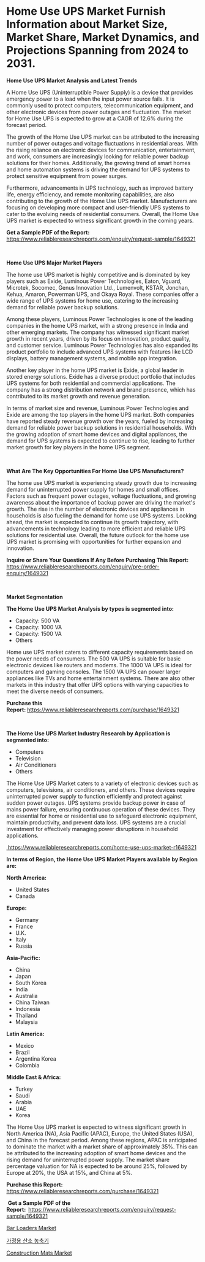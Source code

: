 <p><h1>Home Use UPS Market Furnish Information about Market Size, Market Share, Market Dynamics, and Projections Spanning from 2024 to 2031.</h1></p><p><strong>Home Use UPS Market Analysis and Latest Trends</strong></p>
<p><p>A Home Use UPS (Uninterruptible Power Supply) is a device that provides emergency power to a load when the input power source fails. It is commonly used to protect computers, telecommunication equipment, and other electronic devices from power outages and fluctuation. The market for Home Use UPS is expected to grow at a CAGR of 12.6% during the forecast period.</p><p>The growth of the Home Use UPS market can be attributed to the increasing number of power outages and voltage fluctuations in residential areas. With the rising reliance on electronic devices for communication, entertainment, and work, consumers are increasingly looking for reliable power backup solutions for their homes. Additionally, the growing trend of smart homes and home automation systems is driving the demand for UPS systems to protect sensitive equipment from power surges.</p><p>Furthermore, advancements in UPS technology, such as improved battery life, energy efficiency, and remote monitoring capabilities, are also contributing to the growth of the Home Use UPS market. Manufacturers are focusing on developing more compact and user-friendly UPS systems to cater to the evolving needs of residential consumers. Overall, the Home Use UPS market is expected to witness significant growth in the coming years.</p></p>
<p><strong>Get a Sample PDF of the Report:&nbsp;</strong> <a href="https://www.reliableresearchreports.com/enquiry/request-sample/1649321">https://www.reliableresearchreports.com/enquiry/request-sample/1649321</a></p>
<p>&nbsp;</p>
<p><strong>Home Use UPS Major Market Players</strong></p>
<p><p>The home use UPS market is highly competitive and is dominated by key players such as Exide, Luminous Power Technologies, Eaton, Vguard, Microtek, Socomec, Genus Innovation Ltd., Lumenvolt, KSTAR, Jonchan, Kehua, Amaron, Powerman UPS, and Okaya Royal. These companies offer a wide range of UPS systems for home use, catering to the increasing demand for reliable power backup solutions.</p><p>Among these players, Luminous Power Technologies is one of the leading companies in the home UPS market, with a strong presence in India and other emerging markets. The company has witnessed significant market growth in recent years, driven by its focus on innovation, product quality, and customer service. Luminous Power Technologies has also expanded its product portfolio to include advanced UPS systems with features like LCD displays, battery management systems, and mobile app integration.</p><p>Another key player in the home UPS market is Exide, a global leader in stored energy solutions. Exide has a diverse product portfolio that includes UPS systems for both residential and commercial applications. The company has a strong distribution network and brand presence, which has contributed to its market growth and revenue generation.</p><p>In terms of market size and revenue, Luminous Power Technologies and Exide are among the top players in the home UPS market. Both companies have reported steady revenue growth over the years, fueled by increasing demand for reliable power backup solutions in residential households. With the growing adoption of smart home devices and digital appliances, the demand for UPS systems is expected to continue to rise, leading to further market growth for key players in the home UPS segment.</p></p>
<p>&nbsp;</p>
<p><strong>What Are The Key Opportunities For Home Use UPS Manufacturers?</strong></p>
<p><p>The home use UPS market is experiencing steady growth due to increasing demand for uninterrupted power supply for homes and small offices. Factors such as frequent power outages, voltage fluctuations, and growing awareness about the importance of backup power are driving the market's growth. The rise in the number of electronic devices and appliances in households is also fueling the demand for home use UPS systems. Looking ahead, the market is expected to continue its growth trajectory, with advancements in technology leading to more efficient and reliable UPS solutions for residential use. Overall, the future outlook for the home use UPS market is promising with opportunities for further expansion and innovation.</p></p>
<p><strong>Inquire or Share Your Questions If Any Before Purchasing This Report:</strong> <a href="https://www.reliableresearchreports.com/enquiry/pre-order-enquiry/1649321">https://www.reliableresearchreports.com/enquiry/pre-order-enquiry/1649321</a></p>
<p>&nbsp;</p>
<p><strong>Market Segmentation</strong></p>
<p><strong>The Home Use UPS Market Analysis by types is segmented into:</strong></p>
<p><ul><li>Capacity: 500 VA</li><li>Capacity: 1000 VA</li><li>Capacity: 1500 VA</li><li>Others</li></ul></p>
<p><p>Home use UPS market caters to different capacity requirements based on the power needs of consumers. The 500 VA UPS is suitable for basic electronic devices like routers and modems. The 1000 VA UPS is ideal for computers and gaming consoles. The 1500 VA UPS can power larger appliances like TVs and home entertainment systems. There are also other markets in this industry that offer UPS options with varying capacities to meet the diverse needs of consumers.</p></p>
<p><strong>Purchase this Report:&nbsp;</strong><a href="https://www.reliableresearchreports.com/purchase/1649321">https://www.reliableresearchreports.com/purchase/1649321</a></p>
<p>&nbsp;</p>
<p><strong>The Home Use UPS Market Industry Research by Application is segmented into:</strong></p>
<p><ul><li>Computers</li><li>Television</li><li>Air Conditioners</li><li>Others</li></ul></p>
<p><p>The Home Use UPS Market caters to a variety of electronic devices such as computers, televisions, air conditioners, and others. These devices require uninterrupted power supply to function efficiently and protect against sudden power outages. UPS systems provide backup power in case of mains power failure, ensuring continuous operation of these devices. They are essential for home or residential use to safeguard electronic equipment, maintain productivity, and prevent data loss. UPS systems are a crucial investment for effectively managing power disruptions in household applications.</p></p>
<p><a href="https://www.reliableresearchreports.com/home-use-ups-market-r1649321">&nbsp;https://www.reliableresearchreports.com/home-use-ups-market-r1649321</a></p>
<p><strong>In terms of Region, the Home Use UPS Market Players available by Region are:</strong></p>
<p>
    <p> <strong> North America: </strong>
        <ul>
            <li>United States</li>
            <li>Canada</li>
        </ul>
        </p> 
    <p> <strong> Europe: </strong>
        <ul>
            <li>Germany</li>
            <li>France</li>
            <li>U.K.</li>
            <li>Italy</li>
            <li>Russia</li>
        </ul>
        </p> 
    <p> <strong> Asia-Pacific: </strong>
        <ul>
            <li>China</li>
            <li>Japan</li>
            <li>South Korea</li>
            <li>India</li>
            <li>Australia</li>
            <li>China Taiwan</li>
            <li>Indonesia</li>
            <li>Thailand</li>
            <li>Malaysia</li>
        </ul>
        </p> 
    <p> <strong> Latin America: </strong>
        <ul>
            <li>Mexico</li>
            <li>Brazil</li>
            <li>Argentina Korea</li>
            <li>Colombia</li>
        </ul>
        </p> 
    <p> <strong> Middle East & Africa: </strong>
        <ul>
            <li>Turkey</li>
            <li>Saudi</li>
            <li>Arabia</li>
            <li>UAE</li>
            <li>Korea</li>
        </ul>
    </p>
    </p>
<p><p>The Home Use UPS market is expected to witness significant growth in North America (NA), Asia Pacific (APAC), Europe, the United States (USA), and China in the forecast period. Among these regions, APAC is anticipated to dominate the market with a market share of approximately 35%. This can be attributed to the increasing adoption of smart home devices and the rising demand for uninterrupted power supply. The market share percentage valuation for NA is expected to be around 25%, followed by Europe at 20%, the USA at 15%, and China at 5%.</p></p>
<p><strong>Purchase this Report: </strong><a href="https://www.reliableresearchreports.com/purchase/1649321">https://www.reliableresearchreports.com/purchase/1649321</a></p>
<p>&nbsp;<strong>Get a Sample PDF of the Report:&nbsp;&nbsp;</strong><a href="https://www.reliableresearchreports.com/enquiry/request-sample/1649321">https://www.reliableresearchreports.com/enquiry/request-sample/1649321</a></p>
<p><strong></strong></p>
<p><p><a href="https://military-diascia-e68.notion.site/Bar-Loaders-Market-Report-Reveals-the-Latest-Trends-And-Growth-Opportunities-of-this-Market-614b408e261a4cd0ad25d10622cda6d9">Bar Loaders Market</a></p><p><a href="https://medium.com/@bruceabernathy2022/%EC%A3%BC%EA%B1%B0%EC%9A%A9-%EC%82%B0%EC%86%8C-%EA%B3%B5%EA%B8%89%EA%B8%B0-%EC%8B%9C%EC%9E%A5%EC%9D%80-%EC%8B%9C%EC%9E%A5-%EC%A0%90%EC%9C%A0%EC%9C%A8-%EA%B7%9C%EB%AA%A8-%EB%B0%8F-2031%EB%85%84%EA%B9%8C%EC%A7%80%EC%9D%98-%EC%A0%84%EB%A7%9D%EC%97%90-%EC%B4%88%EC%A0%90%EC%9D%84-%EB%A7%9E%EC%B6%A5%EB%8B%88%EB%8B%A4-0a653f429659">가정용 산소 농축기</a></p><p><a href="https://sudsy-motorcycle-bbc.notion.site/Decoding-Construction-Mats-Market-Metrics-Market-Share-Trends-and-Growth-Patterns-b36a3f170fa7478dba3a66200b3ffde3">Construction Mats Market</a></p></p>